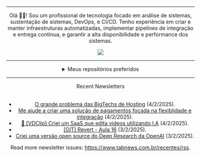 <div align="center">
<hr>
<p>Olá 👋🏾! Sou um profissional de tecnologia focado em análise de sistemas, sustentação de sistemas, DevOps, e CI/CD. Tenho experiência em criar e manter infraestruturas automatizadas, implementar pipelines de integração e entrega contínua, e garantir a alta disponibilidade e performance dos sistemas.</p>
  <img src="https://media.giphy.com/media/yAGIvCiwPJn5C/giphy.gif">
<hr>
  <details>
  <summary>Meus repositórios preferidos</summary>
  <br />
  Alguns dos meus melhores repositórios:
  <br />
<br />
  <ul><li><a href=https://github.com/KubeNerd/aluratube target="_blank" rel="noopener noreferrer">KubeNerd/aluratube</a> (<b>0</b> ✨ and <b>0</b> 🍴): Aluratube - Desenvolvido durante a imersão React da Alura no final de 2022</li><li><a href=https://github.com/KubeNerd/nlw-ia target="_blank" rel="noopener noreferrer">KubeNerd/nlw-ia</a> (<b>0</b> ✨ and <b>0</b> 🍴): Projeto desenvolvido durante a NLW IA - Usando a API da OPENAI</li><li><a href=https://github.com/KubeNerd/nlw-journey-ia target="_blank" rel="noopener noreferrer">KubeNerd/nlw-journey-ia</a> (<b>0</b> ✨ and <b>0</b> 🍴): NLW IA - Agent de viagens usando python + langchain + GPT</li>
<li>More coming soon :).</li>
</ul>
  </details>
  <hr/>
    <summary>Recent Newsletters</summary>
  <br />
  <ul>
    <li><a href=https://www.tabnews.com.br/shiro/o-grande-problema-das-bigtechs-de-hosting target="_blank" rel="noopener noreferrer">O grande problema das BigTechs de Hosting</a> (4/2/2025).</li><li><a href=https://www.tabnews.com.br/vitorgouveia/me-ajude-a-criar-uma-solucao-de-pagamentos-focada-na-flexiblidade-e-integracao target="_blank" rel="noopener noreferrer">Me ajude a criar uma solução de pagamentos focada na flexiblidade e integração</a> (4/2/2025).</li><li><a href=https://www.tabnews.com.br/mateusneresrb/vdclip-criei-um-saas-que-edita-videos-utilizando-i-a target="_blank" rel="noopener noreferrer">🤖 [VDClip] Criei um SaaS que edita videos utilizando I.A</a> (4/2/2025).</li><li><a href=https://www.tabnews.com.br/araujodkk/git-revert-aula-16 target="_blank" rel="noopener noreferrer">[GIT] Revert - Aula 16</a> (3/2/2025).</li><li><a href=https://www.tabnews.com.br/nickscamara/criei-uma-versao-open-source-do-deep-research-da-openai target="_blank" rel="noopener noreferrer">Criei uma versão open source do Deep Research da OpenAI</a> (3/2/2025).</li>
  </ul>
<p>Read more newsletter issues: <a href="https://www.tabnews.com.br/recentes/rss">https://www.tabnews.com.br/recentes/rss</a>.</p>
  </details>
